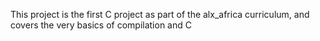 This project is the first C project as part of the alx_africa curriculum, and covers the very basics of compilation and C
